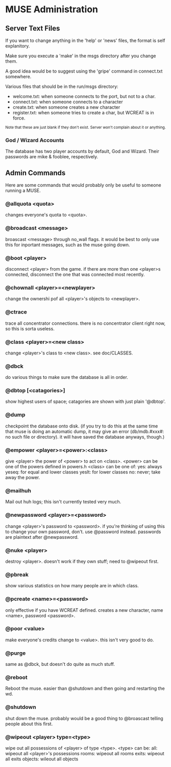 # MUSE Administration 

## Server Text Files
If you want to change anything in the 'help' or 'news' files, the format is self explanitory.

Make sure you execute a 'make' in the msgs directory after you change them.

A good idea would be to suggest using the 'gripe' command in connect.txt somewhere.

Various files that should be in the run/msgs directory:

- welcome.txt:  when someone connects to the port, but not to a char.
- connect.txt:  when someone connects to a character
- create.txt:   when someone creates a new character
- register.txt: when someone tries to create a char, but WCREAT is in force.

<sup>Note that these are just blank if they don't exist. Server won't complain about it or anything.</sup>

### God / Wizard Accounts

The database has two player accounts by default, God and Wizard. Their passwords are mike &amp; fooblee, respectively.

## Admin Commands
Here are some commands that would probably only be useful to someone running a MUSE.

### @allquota &lt;quota&gt;
changes everyone's quota to &lt;quota&gt;.

### @broadcast &lt;message&gt;
broascast &lt;message&gt; through no_wall flags. it would be best
to only use this for inportant messages, such as the muse going
down.

### @boot &lt;player&gt;
disconnect &lt;player&gt; from the game. if there are more than one
&lt;player&gt;s connected, disconnect the one that was connected
most recently.

### @chownall &lt;player&gt;=&lt;newplayer&gt;
change the ownershi pof all &lt;player&gt;'s objects to &lt;newplayer&gt;.

### @ctrace
trace all concentrator connections. there is no concentrator
client right now, so this is sorta useless.

### @class &lt;player&gt;=&lt;new class&gt;
change &lt;player&gt;'s class to &lt;new class&gt;. see doc/CLASSES.

### @dbck
do various things to make sure the database is all in
order.

### @dbtop [&lt;catagories&gt;]
show highest users of space; catagories are shown with
just plain '@dbtop'.

### @dump
checkpoint the database onto disk. (if you try to do this
at the same time that muse is doing an automatic dump,
it may give an error (db/mdb.#xxx#: no such file or
directory). it will have saved the database anyways,
though.)

### @empower &lt;player&gt;=&lt;power&gt;:&lt;class&gt;
give &lt;player&gt; the power of &lt;power&gt; to act on &lt;class&gt;.
&lt;power&gt; can be one of the powers defined in powers.h
&lt;class&gt; can be one of:
yes: always
yeseq: for equal and lower classes
yeslt: for lower classes
no: never; take away the power.

### @mailhuh
Mail out huh logs; this isn't currently tested very much.

### @newpassword &lt;player&gt;=&lt;password&gt;
change &lt;player&gt;'s password to &lt;password&gt;. if you're thinking
of using this to change your own password, don't. use
@password instead. passwords are plaintext after @newpassword.

### @nuke &lt;player&gt;
destroy &lt;player&gt;. doesn't work if they own stuff; need to
@wipeout first.

### @pbreak
show various statistics on how many people are in which class.

### @pcreate &lt;name&gt;=&lt;password&gt;
only effective if you have WCREAT defined. creates a new
character, name &lt;name&gt;, password &lt;password&gt;.

### @poor &lt;value&gt;
make everyone's credits change to &lt;value&gt;. this isn't very
good to do.

### @purge
same as @dbck, but doesn't do quite as much stuff.

### @reboot
Reboot the muse. easier than @shutdown and then going
and restarting the wd.

### @shutdown
shut down the muse. probably would be a good thing to
@broascast telling people about this first.

### @wipeout &lt;player&gt; type=&lt;type&gt;
wipe out all possessions of &lt;player&gt; of type &lt;type&gt;.
&lt;type&gt; can be:
all: wipeout all &lt;player&gt;'s possessions
rooms: wipeout all rooms
exits: wipeout all exits
objects: wileout all objects
